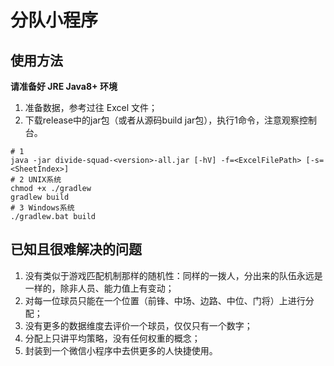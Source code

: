 # 分队小程序

## 使用方法

**请准备好 JRE Java8+ 环境**

1. 准备数据，参考过往 Excel 文件；
2. 下载release中的jar包（或者从源码build jar包），执行1命令，注意观察控制台。

```shell
# 1
java -jar divide-squad-<version>-all.jar [-hV] -f=<ExcelFilePath> [-s=<SheetIndex>]
# 2 UNIX系统
chmod +x ./gradlew
gradlew build
# 3 Windows系统
./gradlew.bat build
```

## 已知且很难解决的问题

1. 没有类似于游戏匹配机制那样的随机性：同样的一拨人，分出来的队伍永远是一样的，除非人员、能力值上有变动；
2. 对每一位球员只能在一个位置（前锋、中场、边路、中位、门将）上进行分配；
3. 没有更多的数据维度去评价一个球员，仅仅只有一个数字；
4. 分配上只讲平均策略，没有任何权重的概念；
5. 封装到一个微信小程序中去供更多的人快捷使用。
